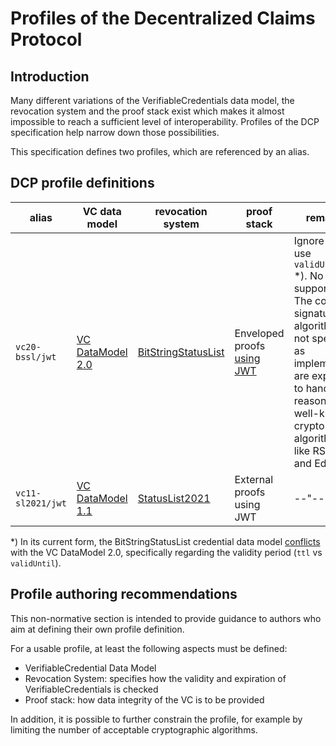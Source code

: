 # Profiles of the Decentralized Claims Protocol

## Introduction

Many different variations of the VerifiableCredentials data model, the revocation system and the proof stack exist which
makes it almost impossible to reach a sufficient level of interoperability. Profiles of the DCP specification help
narrow down those possibilities.

This specification defines two profiles, which are referenced by an alias.

## DCP profile definitions

| alias             | VC data model                                               | revocation system                                                        | proof stack                                                                 | remarks                                                                                                                                                                                                           |
|-------------------|-------------------------------------------------------------|--------------------------------------------------------------------------|-----------------------------------------------------------------------------|-------------------------------------------------------------------------------------------------------------------------------------------------------------------------------------------------------------------|
| `vc20-bssl/jwt`   | [VC DataModel 2.0](https://www.w3.org/TR/vc-data-model-2.0) | [BitStringStatusList](https://www.w3.org/TR/vc-bitstring-status-list/)   | Enveloped proofs [using JWT](https://www.w3.org/TR/vc-jose-cose/#with-jose) | Ignore `ttl`, use `validUntil` *). No JWE supported. The concrete signature algorithm is not specified, as implementors are expected to handle all reasonably well-known crypto algorithms like RSA, EC and EdDSA |
| `vc11-sl2021/jwt` | [VC DataModel 1.1](https://www.w3.org/TR/vc-data-model)     | [StatusList2021](https://www.w3.org/TR/2023/WD-vc-status-list-20230427/) | External proofs using JWT                                                   | --"--                                                                                                                                                                                                             |

*) In its current form, the BitStringStatusList credential data
model [conflicts](https://www.w3.org/TR/vc-bitstring-status-list/#bitstringstatuslistcredential) with the VC DataModel
2.0, specifically regarding the validity period (`ttl` vs `validUntil`).

## Profile authoring recommendations

This non-normative section is intended to provide guidance to authors who aim at defining their own profile definition.

For a usable profile, at least the following aspects must be defined:

- VerifiableCredential Data Model
- Revocation System: specifies how the validity and expiration of VerifiableCredentials is checked
- Proof stack: how data integrity of the VC is to be provided

In addition, it is possible to further constrain the profile, for example by limiting the number of acceptable
cryptographic algorithms.